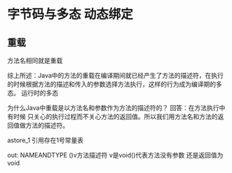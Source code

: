 # 字节码与多态 动态绑定

## 重载

方法名相同就是重载

综上所述：Java中的方法的重载在编译期间就已经产生了方法的描述符，在执行的时候根据方法的描述和传入的参数选择方法执行，这样的行为成为编译期的多态。
运行时的多态

为什么Java中重载是以方法名和参数作为方法的描述符的？
回答：在方法执行中有时候 只关心的执行过程而不关心方法的返回值。所以我们用方法名和方法的返回值做方法的描述符。

astore_1 引用存在1号常量表 

out: NAMEANDTYPE ()v方法描述符  v是void()代表方法没有参数 还是返回值为void
